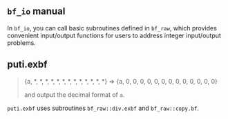 ## `bf_io` manual

In `bf_io`, you can call basic subroutines defined in `bf_raw`, which provides convenient input/output functions for users to address integer input/output problems.

## puti.exbf

> {a, \*, \*, \*, \*, \*, \*, \*, \*, \*, \*, \*, \*, \*} => {a, 0, 0, 0, 0, 0, 0, 0, 0, 0, 0, 0, 0, 0}
>
> and output the decimal format of `a`.

`puti.exbf` uses subroutines `bf_raw::div.exbf` and `bf_raw::copy.bf`.

